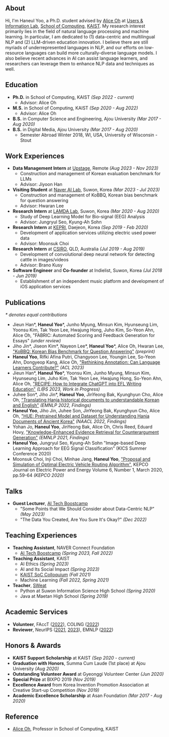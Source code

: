 ## About
Hi, I'm Haneul Yoo, a Ph.D. student advised by [Alice Oh](https://aliceoh9.github.io/) at [Users & Information Lab](http://uilab.kr/), [School of Computing](https://cs.kaist.ac.kr/), [KAIST](https://www.kaist.ac.kr/).
My research interest primarily lies in the field of natural language processing and machine learning.
In particular, I am dedicated to (1) data-centric and multilingual NLP and (2) LLM-driven education innovation.
I believe there are still myriads of underrepresented languages in NLP, and our efforts on low-resource languages can build more culturally-diverse language models.
I also believe recent advances in AI can assist language learners, and researchers can leverage them to enhance NLP data and techniques as well.

## Education
- **Ph.D.** in School of Computing, KAIST _(Sep 2022 - current)_
   - Advisor: Alice Oh  
- **M.S.** in School of Computing, KAIST _(Sep 2020 - Aug 2022)_
  -  Advisor: Alice Oh
- **B.S.** in Computer Science and Engineering, Ajou University _(Mar 2017 - Aug 2020)_
- **B.S.** in Digital Media, Ajou University _(Mar 2017 - Aug 2020)_
  - Semester Abroad Winter 2018, WI, USA, University of Wisconsin - Stout

## Work Experiences
- **Data Management Intern** at [Upstage](https://www.upstage.ai/), Remote _(Aug 2023 - Nov 2023)_
  - Construction and management of Korean evaluation benchmark for LLMs
  - Advisor: Jiyoon Han
- **Visiting Student** at [Naver AI Lab](https://clova.ai/en/), Suwon, Korea _(Mar 2023 - Jul 2023)_
  - Construction and management of KoBBQ, Korean bias benchmark for question answering
  - Advisor: Hwaran Lee
- **Research Intern** at [LAMDA Lab](https://sites.google.com/site/kasohn/group), Suwon, Korea _(Mar 2020 - Aug 2020)_
  - Study of Deep Learning Model for Bio-signal (EEG) Analysis
  - Advisor: Jungryul Seo, Kyung-Ah Sohn
- **Research Intern** at [KEPRI](https://www.kepri.re.kr:20808/), Daejeon, Korea _(Sep 2019 - Feb 2020)_
  - Development of application services utilizing electric used power data
  - Advisor: Moonsuk Choi
- **Research Intern** at [CSIRO](https://www.csiro.au/), QLD, Australia _(Jul 2019 - Aug 2019)_
  - Development of convolutional deep neural network for detecting cattle in images/videos
  - Advisor: Brano Kusy
- **Software Engineer** and **Co-founder** at Indielist, Suwon, Korea _(Jul 2018 - Jun 2019)_
  - Establishment of an independent music platform and development of iOS application services

## Publications
_* denotes equal contributions_

- Jieun Han\*, **Haneul Yoo**\*, Junho Myung, Minsun Kim, Hyunseung Lim, Yoonsu Kim, Tak Yeon Lee, Hwajung Hong, Juho Kim, So-Yeon Ahn, Alice Oh, "FABRIC: Automated Scoring and Feedback Generation for Essays" _(under review)_
- Jiho Jin\*, Jiseon Kim\*, Nayeon Lee\*, **Haneul Yoo**\*, Alice Oh, Hwaran Lee, ["KoBBQ: Korean Bias Benchmark for Question Answering"](https://arxiv.org/abs/2307.16778) _(preprint)_
- **Haneul Yoo**, Rifki Afina Putri, Changyoon Lee, Youngin Lee, So-Yeon Ahn, Dongyeop Kang, Alice Oh, ["Rethinking Annotation: Can Language Learners Contribute?"](https://aclanthology.org/2023.acl-long.822/) _(ACL 2023)_
- Jieun Han\*, **Haneul Yoo**\*, Yoonsu Kim, Junho Myung, Minsun Kim, Hyunseung Lim, Juho Kim, Tak Yeon Lee, Hwajung Hong, So-Yeon Ahn, Alice Oh, ["RECIPE: How to Integrate ChatGPT into EFL Writing Education"](https://arxiv.org/abs/2305.11583) _(L@S 2023, Work in Progress)_
- Juhee Son\*, Jiho Jin\*, **Haneul Yoo**, JinYeong Bak, Kyunghyun Cho, Alice Oh, ["Translating Hanja historical documents to understandable Korean and English"](https://aclanthology.org/2022.findings-emnlp.91/) _(EMNLP 2022, Findings)_
- **Haneul Yoo**, Jiho Jin, Juhee Son, JinYeong Bak, Kyunghyun Cho, Alice Oh, ["HUE: Pretrained Model and Dataset for Understanding Hanja Documents of Ancient Korea"](https://aclanthology.org/2022.findings-naacl.140/) _(NAACL 2022, Findings)_
- Yohan Jo, **Haneul Yoo**, JinYeong Bak, Alice Oh, Chris Reed, Eduard Hovy, ["Knowledge-Enhanced Evidence Retrieval for Counterargument Generation"](https://aclanthology.org/2021.findings-emnlp.264/) _(EMNLP 2021, Findings)_
- **Haneul Yoo**, Jungryul Seo, Kyung-Ah Sohn "Image-based Deep Learning Approach for EEG Signal Classification" (KICS Summer Conference 2020)
- Moonsuk Choi, Inji Choi, Minhae Jang, **Haneul Yoo**, ["Proposal and Simulation of Optimal Electric Vehicle Routing Algorithm"](https://doi.org/10.18770/KEPCO.2020.06.01.059), KEPCO Journal on Electric Power and Energy Volume 6, Number 1, March 2020, pp.59-64 _(KEPCO 2020)_

## Talks
- **Guest Lecturer**, [AI Tech Boostcamp](https://boostcamp.connect.or.kr/program_ai.html)
  - "Some Points that We Should Consider about Data-Centric NLP" _(May 2023)_
  - "The Data You Created, Are You Sure It's Okay?" _(Dec 2022)_

## Teaching Experiences
- **Teaching Assistant**, NAVER Connect Foundation
  -  [AI Tech Boostcamp](https://boostcamp.connect.or.kr/program_ai.html) _(Spring 2023, Fall 2022)_
- **Teaching Assistant**, KAIST
  - AI Ethics _(Spring 2023)_
  - AI and Its Social Impact _(Spring 2023)_
  - [KAIST SoC Colloquium](https://cs.kaist.ac.kr/colloquium/) _(Fall 2021)_
  - Machine Learning _(Fall 2022, Spring 2021)_
- **Teacher**, [SWeat](https://www.facebook.com/SW.Education.And.Tutoring/)
  - Python at Suwon Information Science High School _(Spring 2020)_
  - Java at Maetan High School _(Spring 2019)_

## Academic Services
- **Volunteer**, FAccT ([2022](https://facctconference.org/2022/)), COLING ([2022](https://coling2022.org/))
- **Reviewer**, NeurIPS ([2021](https://nips.cc/Conferences/2021), [2023](https://nips.cc/Conferences/2023)), EMNLP ([2022](https://2022.emnlp.org/))

## Honors & Awards
- **KAIST Support Scholarship** at KAIST _(Sep 2020 - current)_
- **Graduation with Honors**, Summa Cum Laude (1st place) at Ajou University _(Aug 2020)_
- **Outstanding Volunteer Award** at Gyeonggi Volunteer Center _(Jun 2020)_
- **Special Prize** at BIXPO 2019 _(Nov 2019)_
- **Excellence Award** from Korea Invention Promotion Association at Creative Start-up Competition _(Nov 2019)_
- **Academic Excellence Scholarship** at Asan Foundation _(Mar 2017 - Aug 2020)_

## Reference
- [Alice Oh](https://aliceoh9.github.io/), Professor in School of Computing, KAIST

